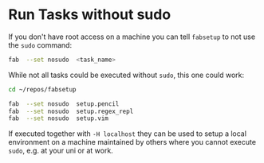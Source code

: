 # Run Tasks without sudo

If you don't have root access on a machine you can tell `fabsetup` to not
use the `sudo` command:

  ```sh
  fab  --set nosudo  <task_name>
  ```

While not all tasks could be executed without `sudo`, this one could work:
  ```sh
  cd ~/repos/fabsetup

  fab  --set nosudo  setup.pencil
  fab  --set nosudo  setup.regex_repl
  fab  --set nosudo  setup.vim
  ```

If executed together with `-H localhost` they can be used to setup a local
environment on a machine maintained by others where you cannot execute `sudo`,
e.g. at your uni or at work.
